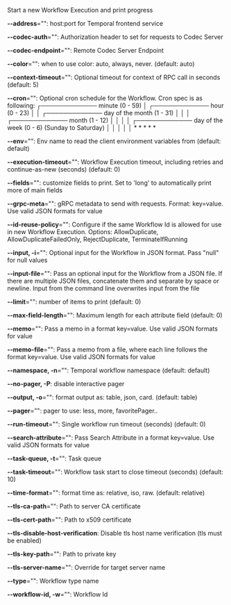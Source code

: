 
Start a new Workflow Execution and print progress

**--address**="": host:port for Temporal frontend service

**--codec-auth**="": Authorization header to set for requests to Codec Server

**--codec-endpoint**="": Remote Codec Server Endpoint

**--color**="": when to use color: auto, always, never. (default: auto)

**--context-timeout**="": Optional timeout for context of RPC call in seconds (default: 5)

**--cron**="": Optional cron schedule for the Workflow. Cron spec is as following: 
	┌───────────── minute (0 - 59) 
	│ ┌───────────── hour (0 - 23) 
	│ │ ┌───────────── day of the month (1 - 31) 
	│ │ │ ┌───────────── month (1 - 12) 
	│ │ │ │ ┌───────────── day of the week (0 - 6) (Sunday to Saturday) 
	│ │ │ │ │ 
	* * * * *

**--env**="": Env name to read the client environment variables from (default: default)

**--execution-timeout**="": Workflow Execution timeout, including retries and continue-as-new (seconds) (default: 0)

**--fields**="": customize fields to print. Set to 'long' to automatically print more of main fields

**--grpc-meta**="": gRPC metadata to send with requests. Format: key=value. Use valid JSON formats for value

**--id-reuse-policy**="": Configure if the same Workflow Id is allowed for use in new Workflow Execution. Options: AllowDuplicate, AllowDuplicateFailedOnly, RejectDuplicate, TerminateIfRunning

**--input, -i**="": Optional input for the Workflow in JSON format. Pass "null" for null values

**--input-file**="": Pass an optional input for the Workflow from a JSON file. If there are multiple JSON files, concatenate them and separate by space or newline. Input from the command line overwrites input from the file

**--limit**="": number of items to print (default: 0)

**--max-field-length**="": Maximum length for each attribute field (default: 0)

**--memo**="": Pass a memo in a format key=value. Use valid JSON formats for value

**--memo-file**="": Pass a memo from a file, where each line follows the format key=value. Use valid JSON formats for value

**--namespace, -n**="": Temporal workflow namespace (default: default)

**--no-pager, -P**: disable interactive pager

**--output, -o**="": format output as: table, json, card. (default: table)

**--pager**="": pager to use: less, more, favoritePager..

**--run-timeout**="": Single workflow run timeout (seconds) (default: 0)

**--search-attribute**="": Pass Search Attribute in a format key=value. Use valid JSON formats for value

**--task-queue, -t**="": Task queue

**--task-timeout**="": Workflow task start to close timeout (seconds) (default: 10)

**--time-format**="": format time as: relative, iso, raw. (default: relative)

**--tls-ca-path**="": Path to server CA certificate

**--tls-cert-path**="": Path to x509 certificate

**--tls-disable-host-verification**: Disable tls host name verification (tls must be enabled)

**--tls-key-path**="": Path to private key

**--tls-server-name**="": Override for target server name

**--type**="": Workflow type name

**--workflow-id, -w**="": Workflow Id

